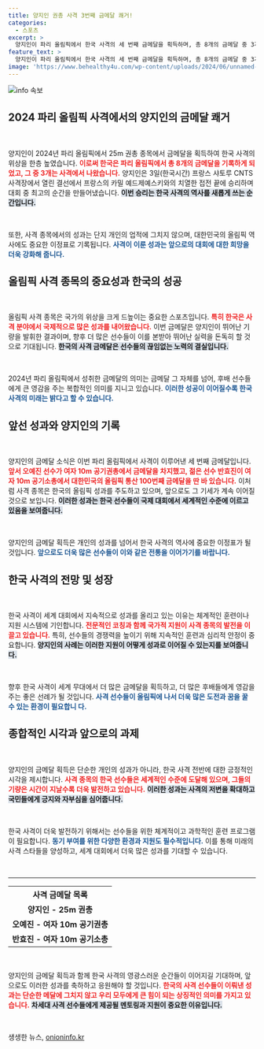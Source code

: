 ```yaml
---
title: 양지인 권총 사격 3번째 금메달 쾌거!
categories:
  - 스포츠
excerpt: >
  양지인이 파리 올림픽에서 한국 사격의 세 번째 금메달을 획득하며, 총 8개의 금메달 중 3개를 사격이 차지하는 쾌거를 이뤘다! 이번 대회에서 오예진과 반효진이 이어간 금메달 행진에 주목해보자.
feature_text: >
  양지인이 파리 올림픽에서 한국 사격의 세 번째 금메달을 획득하며, 총 8개의 금메달 중 3개를 사격이 차지하는 쾌거를 이뤘다! 이번 대회에서 오예진과 반효진이 이어간 금메달 행진에 주목해보자.
image: 'https://www.behealthy4u.com/wp-content/uploads/2024/06/unnamed-file.png'
---
```


<p><img src="https://www.behealthy4u.com/wp-content/uploads/2024/06/unnamed-file.png" alt="info 속보" /></p>

<h2 data-ke-size="size26">2024 파리 올림픽 사격에서의 양지인의 금메달 쾌거</h2>

<p data-ke-size="size16">&nbsp;</p>

<p>양지인이 2024년 파리 올림픽에서 25m 권총 종목에서 금메달을 획득하여 한국 사격의 위상을 한층 높였습니다. <b><span style="color: #ee2323;">이로써 한국은 파리 올림픽에서 총 8개의 금메달을 기록하게 되었고, 그 중 3개는 사격에서 나왔습니다.</span></b> 양지인은 3일(한국시간) 프랑스 샤토루 CNTS사격장에서 열린 결선에서 프랑스의 카밀 예드제예스키와의 치열한 접전 끝에 승리하며 대회 중 최고의 순간을 만들어냈습니다. <b><span style="background-color: #21538527;">이번 승리는 한국 사격의 역사를 새롭게 쓰는 순간입니다.</span></b> </p>

<p data-ke-size="size16">&nbsp;</p>

<p>또한, 사격 종목에서의 성과는 단지 개인의 업적에 그치지 않으며, 대한민국의 올림픽 역사에도 중요한 이정표로 기록됩니다. <b><span style="color: #1a5490;">사격이 이룬 성과는 앞으로의 대회에 대한 희망을 더욱 강화해 줍니다.</span></b></p>

<h2 data-ke-size="size26">올림픽 사격 종목의 중요성과 한국의 성공</h2>

<p data-ke-size="size16">&nbsp;</p>

<p>올림픽 사격 종목은 국가의 위상을 크게 드높이는 중요한 스포츠입니다. <b><span style="color: #ee2323;">특히 한국은 사격 분야에서 국제적으로 많은 성과를 내어왔습니다.</span></b> 이번 금메달은 양지인이 뛰어난 기량을 발휘한 결과이며, 향후 더 많은 선수들이 이를 본받아 뛰어난 실력을 돈독히 할 것으로 기대됩니다. <b><span style="background-color: #21538527;">한국의 사격 금메달은 선수들의 끊임없는 노력의 결실입니다.</span></b> </p>

<p data-ke-size="size16">&nbsp;</p>

<p>2024년 파리 올림픽에서 성취한 금메달의 의미는 금메달 그 자체를 넘어, 후배 선수들에게 큰 영감을 주는 복합적인 의미를 지니고 있습니다. <b><span style="color: #1a5490;">이러한 성공이 이어질수록 한국 사격의 미래는 밝다고 할 수 있습니다.</span></b></p>

<h2 data-ke-size="size26">앞선 성과와 양지인의 기록</h2>

<p data-ke-size="size16">&nbsp;</p>

<p>양지인의 금메달 소식은 이번 파리 올림픽에서 사격이 이루어낸 세 번째 금메달입니다. <b><span style="color: #ee2323;">앞서 오예진 선수가 여자 10m 공기권총에서 금메달을 차지했고, 젊은 선수 반효진이 여자 10m 공기소총에서 대한민국의 올림픽 통산 100번째 금메달을 딴 바 있습니다.</span></b> 이처럼 사격 종목은 한국의 올림픽 성과를 주도하고 있으며, 앞으로도 그 기세가 계속 이어질 것으로 보입니다. <b><span style="background-color: #21538527;">이러한 성과는 한국 선수들이 국제 대회에서 세계적인 수준에 이르고 있음을 보여줍니다.</span></b> </p>

<p data-ke-size="size16">&nbsp;</p>

<p>양지인의 금메달 획득은 개인의 성과를 넘어서 한국 사격의 역사에 중요한 이정표가 될 것입니다. <b><span style="color: #1a5490;">앞으로도 더욱 많은 선수들이 이와 같은 전통을 이어가기를 바랍니다.</span></b></p>

<h2 data-ke-size="size26">한국 사격의 전망 및 성장</h2>

<p data-ke-size="size16">&nbsp;</p>

<p>한국 사격이 세계 대회에서 지속적으로 성과를 올리고 있는 이유는 체계적인 훈련이나 지원 시스템에 기인합니다. <b><span style="color: #ee2323;">전문적인 코칭과 함께 국가적 지원이 사격 종목의 발전을 이끌고 있습니다.</span></b> 특히, 선수들의 경쟁력을 높이기 위해 지속적인 훈련과 심리적 안정이 중요합니다. <b><span style="background-color: #21538527;">양지인의 사례는 이러한 지원이 어떻게 성과로 이어질 수 있는지를 보여줍니다.</span></b> </p>

<p data-ke-size="size16">&nbsp;</p>

<p>향후 한국 사격이 세계 무대에서 더 많은 금메달을 획득하고, 더 많은 후배들에게 영감을 주는 좋은 선례가 될 것입니다. <b><span style="color: #1a5490;">사격 선수들이 올림픽에 나서 더욱 많은 도전과 꿈을 꿀 수 있는 환경이 필요합니 다.</span></b></p>

<h2 data-ke-size="size26">종합적인 시각과 앞으로의 과제</h2>

<p data-ke-size="size16">&nbsp;</p>

<p>양지인의 금메달 획득은 단순한 개인의 성과가 아니라, 한국 사격 전반에 대한 긍정적인 시각을 제시합니다. <b><span style="color: #ee2323;">사격 종목의 한국 선수들은 세계적인 수준에 도달해 있으며, 그들의 기량은 시간이 지날수록 더욱 발전하고 있습니다.</span></b>   <b><span style="background-color: #21538527;">이러한 성과는 사격의 저변을 확대하고 국민들에게 긍지와 자부심을 심어줍니다.</span></b></p>

<p data-ke-size="size16">&nbsp;</p>

<p>한국 사격이 더욱 발전하기 위해서는 선수들을 위한 체계적이고 과학적인 훈련 프로그램이 필요합니다. <b><span style="color: #1a5490;">동기 부여를 위한 다양한 환경과 지원도 필수적입니다.</span></b> 이를 통해 미래의 사격 스타들을 양성하고, 세계 대회에서 더욱 많은 성과를 기대할 수 있습니다.</p>

<p data-ke-size="size16">&nbsp;</p>

<hr>

<table style="width:100%">
  <tr>
    <th style="text-align: center;"><b>사격 금메달 목록</b></th>
  </tr>
  <tr>
    <td style="text-align: center; height: 17px;"><b>양지인 - 25m 권총</b></td>
  </tr>
  <tr>
    <td style="text-align: center; height: 17px;"><b>오예진 - 여자 10m 공기권총</b></td>
  </tr>
  <tr>
    <td style="text-align: center; height: 17px;"><b>반효진 - 여자 10m 공기소총</b></td>
  </tr>
</table>

<p data-ke-size="size16">&nbsp;</p>

<p>양지인의 금메달 획득과 함께 한국 사격의 영광스러운 순간들이 이어지길 기대하며, 앞으로도 이러한 성과를 축하하고 응원해야 할 것입니다. <b><span style="color: #ee2323;">한국의 사격 선수들이 이뤄낸 성과는 단순한 메달에 그치지 않고 우리 모두에게 큰 힘이 되는 상징적인 의미를 가지고 있습니다.</span></b> <b><span style="background-color: #21538527;">차세대 사격 선수들에게 제공될 멘토링과 지원이 중요한 이유입니다.</span></b> </p>

<p data-ke-size="size16">&nbsp;</p>
생생한 뉴스, <a href="https://onioninfo.kr" rel="dofollow">onioninfo.kr</a>


